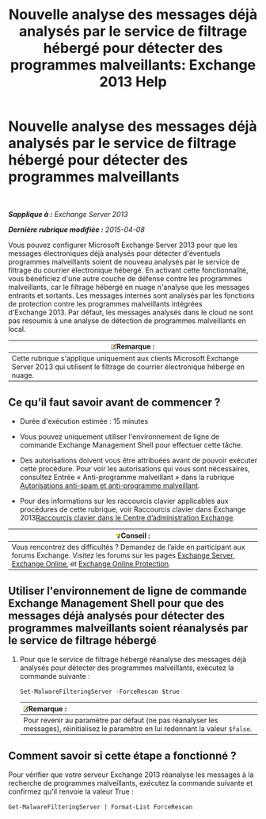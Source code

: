﻿---
title: 'Nouvelle analyse des messages déjà analysés par le service de filtrage hébergé pour détecter des programmes malveillants: Exchange 2013 Help'
TOCTitle: Nouvelle analyse des messages déjà analysés par le service de filtrage hébergé pour détecter des programmes malveillants
ms:assetid: ad3b6f65-6399-4a4b-8679-2e4f7f74bbbe
ms:mtpsurl: https://technet.microsoft.com/fr-fr/library/JJ150548(v=EXCHG.150)
ms:contentKeyID: 50478989
ms.date: 04/24/2018
mtps_version: v=EXCHG.150
ms.translationtype: HT
---

# Nouvelle analyse des messages déjà analysés par le service de filtrage hébergé pour détecter des programmes malveillants

 

_**Sapplique à :** Exchange Server 2013_

_**Dernière rubrique modifiée :** 2015-04-08_

Vous pouvez configurer Microsoft Exchange Server 2013 pour que les messages électroniques déjà analysés pour détecter d'éventuels programmes malveillants soient de nouveau analysés par le service de filtrage du courrier électronique hébergé. En activant cette fonctionnalité, vous bénéficiez d'une autre couche de défense contre les programmes malveillants, car le filtrage hébergé en nuage n'analyse que les messages entrants et sortants. Les messages internes sont analysés par les fonctions de protection contre les programmes malveillants intégrées d'Exchange 2013. Par défaut, les messages analysés dans le cloud ne sont pas resoumis à une analyse de détection de programmes malveillants en local.

<table>
<thead>
<tr class="header">
<th><img src="images/JJ159664.note(EXCHG.150).gif" title="Remarque" alt="Remarque" />Remarque :</th>
</tr>
</thead>
<tbody>
<tr class="odd">
<td>Cette rubrique s'applique uniquement aux clients Microsoft Exchange Server 2013 qui utilisent le filtrage de courrier électronique hébergé en nuage.</td>
</tr>
</tbody>
</table>


## Ce qu’il faut savoir avant de commencer ?

  - Durée d'exécution estimée : 15 minutes

  - Vous pouvez uniquement utiliser l'environnement de ligne de commande Exchange Management Shell pour effectuer cette tâche.

  - Des autorisations doivent vous être attribuées avant de pouvoir exécuter cette procédure. Pour voir les autorisations qui vous sont nécessaires, consultez Entrée « Anti-programme malveillant » dans la rubrique [Autorisations anti-spam et anti-programme malveillant](anti-spam-and-anti-malware-permissions-exchange-2013-help.md).

  - Pour des informations sur les raccourcis clavier applicables aux procédures de cette rubrique, voir Raccourcis clavier dans Exchange 2013[Raccourcis clavier dans le Centre d’administration Exchange](keyboard-shortcuts-in-the-exchange-admin-center-exchange-online-protection-help.md).

<table>
<thead>
<tr class="header">
<th><img src="images/Bb125224.tip(EXCHG.150).gif" title="Conseil" alt="Conseil" />Conseil :</th>
</tr>
</thead>
<tbody>
<tr class="odd">
<td>Vous rencontrez des difficultés ? Demandez de l’aide en participant aux forums Exchange. Visitez les forums sur les pages <a href="https://go.microsoft.com/fwlink/p/?linkid=60612">Exchange Server</a>, <a href="https://go.microsoft.com/fwlink/p/?linkid=267542">Exchange Online</a>, et <a href="https://go.microsoft.com/fwlink/p/?linkid=285351">Exchange Online Protection</a>.</td>
</tr>
</tbody>
</table>


## Utiliser l'environnement de ligne de commande Exchange Management Shell pour que des messages déjà analysés pour détecter des programmes malveillants soient réanalysés par le service de filtrage hébergé

1.  Pour que le service de filtrage hébergé réanalyse des messages déjà analysés pour détecter des programmes malveillants, exécutez la commande suivante :
    
        Set-MalwareFilteringServer -ForceRescan $true
    
    <table>
    <thead>
    <tr class="header">
    <th><img src="images/JJ159664.note(EXCHG.150).gif" title="Remarque" alt="Remarque" />Remarque :</th>
    </tr>
    </thead>
    <tbody>
    <tr class="odd">
    <td>Pour revenir au paramètre par défaut (ne pas réanalyser les messages), réinitialisez le paramètre en lui redonnant la valeur <code>$false</code>.</td>
    </tr>
    </tbody>
    </table>


## Comment savoir si cette étape a fonctionné ?

Pour vérifier que votre serveur Exchange 2013 réanalyse les messages à la recherche de programmes malveillants, exécutez la commande suivante et confirmez qu'il renvoie la valeur True :

    Get-MalwareFilteringServer | Format-List ForceRescan

